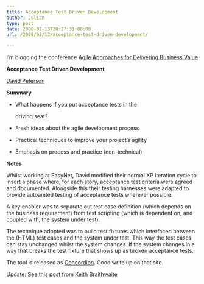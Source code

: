 ```yaml
---
title: Acceptance Test Driven Development
author: Julian
type: post
date: 2008-02-13T20:27:31+00:00
url: /2008/02/13/acceptance-test-driven-development/

---
```

I’m blogging the conference [Agile Approaches for Delivering Business Value][1]

**Acceptance Test Driven Development**

[David Peterson][2]

**Summary**

  * What happens if you put acceptance tests in the
  
    driving seat?
  * Fresh ideas about the agile development process
  * Practical techniques to improve your project’s agility
  * Emphasis on process and practice (non-technical)

**Notes**

Whilst working at EasyNet, David modified their normal XP iteration cycle to insert a phase where, for each story, acceptance test criteria were agreed and documented. Alongside this their testing harnesses were adapted to provide autoamted testing of acceptance tests wherever possible.

A key enabler was to separate out test case definition (which depends on the business requirement) from test scripting (which is dependent on, and coupled with, the system under test).

The technique adopted was to build test fixtures which interfaced between the (HTML) test cases and the system under test. This way the test cases can stay unchanged whilst the system changes. If the system changes in a way that breaks the test fixture that shows up as broken acceptance tests.

The tool is released as [Concordion][3]. Good write up on that site.

<ins datetime="2008-03-13T12:33:50+00:00">Update: See <a href="http://peripateticaxiom.blogspot.com/2008/03/tests-and-gauges.html">this post</a> from Keith Braithwaite</ins>

 [1]: http://www.unicom.co.uk/product_detail.asp?prdid=1547
 [2]: http://blog.davidpeterson.co.uk/
 [3]: http://www.concordion.org/